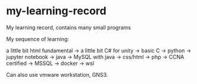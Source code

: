# my-learning-record
My learning record, contains many small programs

My sequence of learning: <br/>

a little bit html fundamental -> a little bit C# for unity -> basic C -> python -> jupyter notebook -> java -> MySQL with java -> css/html -> php -> CCNA certified -> MSSQL -> docker ->  wsl

Can also use vmware workstation, GNS3.
